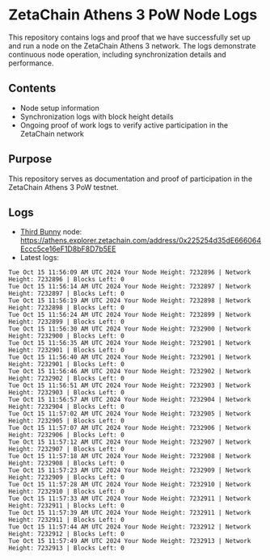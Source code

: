 # ZetaChain Athens 3 PoW Node Logs
This repository contains logs and proof that we have successfully set up and run a node on the ZetaChain Athens 3 network. The logs demonstrate continuous node operation, including synchronization details and performance.

## Contents
- Node setup information
- Synchronization logs with block height details
- Ongoing proof of work logs to verify active participation in the ZetaChain network

## Purpose
This repository serves as documentation and proof of participation in the ZetaChain Athens 3 PoW testnet.

## Logs

- [Third Bunny](https://thirdbunny.xyz/) node: https://athens.explorer.zetachain.com/address/0x225254d35dE666064Eccc5ce16eF1D8bF8D7b5EE
- Latest logs:
```
Tue Oct 15 11:56:09 AM UTC 2024 Your Node Height: 7232896 | Network Height: 7232896 | Blocks Left: 0
Tue Oct 15 11:56:14 AM UTC 2024 Your Node Height: 7232897 | Network Height: 7232897 | Blocks Left: 0
Tue Oct 15 11:56:19 AM UTC 2024 Your Node Height: 7232898 | Network Height: 7232898 | Blocks Left: 0
Tue Oct 15 11:56:24 AM UTC 2024 Your Node Height: 7232899 | Network Height: 7232899 | Blocks Left: 0
Tue Oct 15 11:56:30 AM UTC 2024 Your Node Height: 7232900 | Network Height: 7232900 | Blocks Left: 0
Tue Oct 15 11:56:35 AM UTC 2024 Your Node Height: 7232901 | Network Height: 7232901 | Blocks Left: 0
Tue Oct 15 11:56:40 AM UTC 2024 Your Node Height: 7232901 | Network Height: 7232901 | Blocks Left: 0
Tue Oct 15 11:56:46 AM UTC 2024 Your Node Height: 7232902 | Network Height: 7232902 | Blocks Left: 0
Tue Oct 15 11:56:51 AM UTC 2024 Your Node Height: 7232903 | Network Height: 7232903 | Blocks Left: 0
Tue Oct 15 11:56:57 AM UTC 2024 Your Node Height: 7232904 | Network Height: 7232904 | Blocks Left: 0
Tue Oct 15 11:57:02 AM UTC 2024 Your Node Height: 7232905 | Network Height: 7232905 | Blocks Left: 0
Tue Oct 15 11:57:07 AM UTC 2024 Your Node Height: 7232906 | Network Height: 7232906 | Blocks Left: 0
Tue Oct 15 11:57:12 AM UTC 2024 Your Node Height: 7232907 | Network Height: 7232907 | Blocks Left: 0
Tue Oct 15 11:57:18 AM UTC 2024 Your Node Height: 7232908 | Network Height: 7232908 | Blocks Left: 0
Tue Oct 15 11:57:23 AM UTC 2024 Your Node Height: 7232909 | Network Height: 7232909 | Blocks Left: 0
Tue Oct 15 11:57:28 AM UTC 2024 Your Node Height: 7232910 | Network Height: 7232910 | Blocks Left: 0
Tue Oct 15 11:57:33 AM UTC 2024 Your Node Height: 7232911 | Network Height: 7232911 | Blocks Left: 0
Tue Oct 15 11:57:39 AM UTC 2024 Your Node Height: 7232911 | Network Height: 7232911 | Blocks Left: 0
Tue Oct 15 11:57:44 AM UTC 2024 Your Node Height: 7232912 | Network Height: 7232912 | Blocks Left: 0
Tue Oct 15 11:57:49 AM UTC 2024 Your Node Height: 7232913 | Network Height: 7232913 | Blocks Left: 0
```
